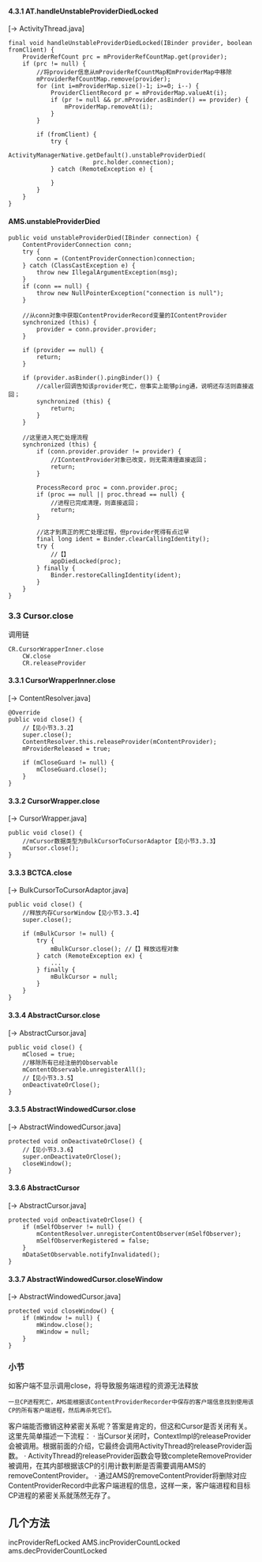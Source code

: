 #### 4.3.1 AT.handleUnstableProviderDiedLocked
[-> ActivityThread.java]

    final void handleUnstableProviderDiedLocked(IBinder provider, boolean fromClient) {
        ProviderRefCount prc = mProviderRefCountMap.get(provider);
        if (prc != null) {
            //将provider信息从mProviderRefCountMap和mProviderMap中移除
            mProviderRefCountMap.remove(provider);
            for (int i=mProviderMap.size()-1; i>=0; i--) {
                ProviderClientRecord pr = mProviderMap.valueAt(i);
                if (pr != null && pr.mProvider.asBinder() == provider) {
                    mProviderMap.removeAt(i);
                }
            }

            if (fromClient) {
                try {
                    ActivityManagerNative.getDefault().unstableProviderDied(
                            prc.holder.connection);
                } catch (RemoteException e) {

                }
            }
        }
    }

#### AMS.unstableProviderDied

    public void unstableProviderDied(IBinder connection) {
        ContentProviderConnection conn;
        try {
            conn = (ContentProviderConnection)connection;
        } catch (ClassCastException e) {
            throw new IllegalArgumentException(msg);
        }
        if (conn == null) {
            throw new NullPointerException("connection is null");
        }

        //从conn对象中获取ContentProviderRecord变量的IContentProvider
        synchronized (this) {
            provider = conn.provider.provider;
        }

        if (provider == null) {
            return;
        }

        if (provider.asBinder().pingBinder()) {
            //caller回调告知该provider死亡，但事实上能够ping通，说明还存活则直接返回；
            synchronized (this) {
                return;
            }
        }

        //这里进入死亡处理流程
        synchronized (this) {
            if (conn.provider.provider != provider) {
                //IContentProvider对象已改变，则无需清理直接返回；
                return;
            }

            ProcessRecord proc = conn.provider.proc;
            if (proc == null || proc.thread == null) {
                //进程已完成清理，则直接返回；
                return;
            }

            //这才到真正的死亡处理过程，但provider死得有点过早
            final long ident = Binder.clearCallingIdentity();
            try {
                //【】
                appDiedLocked(proc);
            } finally {
                Binder.restoreCallingIdentity(ident);
            }
        }
    }


### 3.3 Cursor.close

调用链

    CR.CursorWrapperInner.close
        CW.close
        CR.releaseProvider


#### 3.3.1 CursorWrapperInner.close
[-> ContentResolver.java]

    @Override
    public void close() {
        //【见小节3.3.2】
        super.close();
        ContentResolver.this.releaseProvider(mContentProvider);
        mProviderReleased = true;

        if (mCloseGuard != null) {
            mCloseGuard.close();
        }
    }


#### 3.3.2 CursorWrapper.close
[-> CursorWrapper.java]

    public void close() {
        //mCursor数据类型为BulkCursorToCursorAdaptor【见小节3.3.3】
        mCursor.close();
    }

#### 3.3.3 BCTCA.close
[-> BulkCursorToCursorAdaptor.java]

    public void close() {
        //释放内存CursorWindow【见小节3.3.4】
        super.close();

        if (mBulkCursor != null) {
            try {
                mBulkCursor.close(); //【】释放远程对象
            } catch (RemoteException ex) {
                ...
            } finally {
                mBulkCursor = null;
            }
        }
    }

#### 3.3.4 AbstractCursor.close
[-> AbstractCursor.java]

    public void close() {
        mClosed = true;
        //移除所有已经注册的Observable
        mContentObservable.unregisterAll();
        //【见小节3.3.5】
        onDeactivateOrClose();
    }


#### 3.3.5 AbstractWindowedCursor.close
[-> AbstractWindowedCursor.java]

    protected void onDeactivateOrClose() {
        //【见小节3.3.6】
        super.onDeactivateOrClose();
        closeWindow();
    }

#### 3.3.6 AbstractCursor
[-> AbstractCursor.java]

    protected void onDeactivateOrClose() {
        if (mSelfObserver != null) {
            mContentResolver.unregisterContentObserver(mSelfObserver);
            mSelfObserverRegistered = false;
        }
        mDataSetObservable.notifyInvalidated();
    }


#### 3.3.7 AbstractWindowedCursor.closeWindow
[-> AbstractWindowedCursor.java]

    protected void closeWindow() {
        if (mWindow != null) {
            mWindow.close();
            mWindow = null;
        }
    }


### 小节

如客户端不显示调用close，将导致服务端进程的资源无法释放

    一旦CP进程死亡，AMS能根据该ContentProviderRecorder中保存的客户端信息找到使用该CP的所有客户端进程，然后再杀死它们。
  客户端能否撤销这种紧密关系呢？答案是肯定的，但这和Cursor是否关闭有关。这里先简单描述一下流程：
  ·  当Cursor关闭时，ContextImpl的releaseProvider会被调用。根据前面的介绍，它最终会调用ActivityThread的releaseProvider函数。
  ·  ActivityThread的releaseProvider函数会导致completeRemoveProvider被调用，在其内部根据该CP的引用计数判断是否需要调用AMS的removeContentProvider。
  ·  通过AMS的removeContentProvider将删除对应ContentProviderRecord中此客户端进程的信息，这样一来，客户端进程和目标CP进程的紧密关系就荡然无存了。


## 几个方法

incProviderRefLocked
AMS.incProviderCountLocked
ams.decProviderCountLocked
